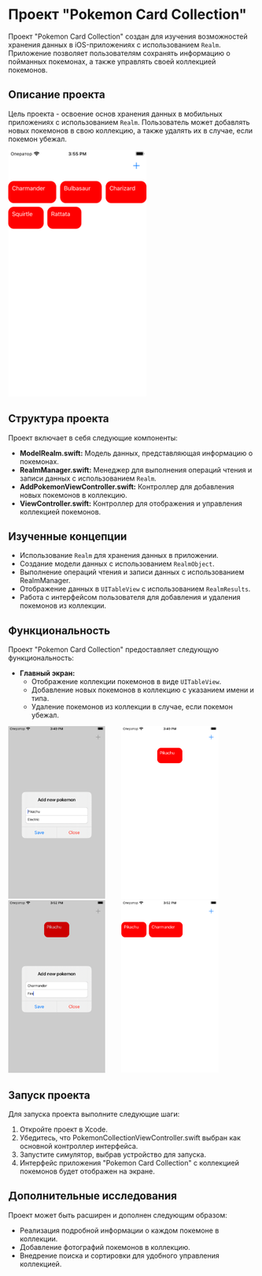 # Проект "Pokemon Card Collection"

Проект "Pokemon Card Collection" создан для изучения возможностей хранения данных в iOS-приложениях с использованием `Realm`. Приложение позволяет пользователям сохранять информацию о пойманных покемонах, а также управлять своей коллекцией покемонов.

## Описание проекта

Цель проекта - освоение основ хранения данных в мобильных приложениях с использованием `Realm`. Пользователь может добавлять новых покемонов в свою коллекцию, а также удалять их в случае, если покемон убежал.

<div>
  <img src="Assets/05.png" alt="01" height="500">
</div>

## Структура проекта

Проект включает в себя следующие компоненты:

- **ModelRealm.swift:** Модель данных, представляющая информацию о покемонах.
- **RealmManager.swift:** Менеджер для выполнения операций чтения и записи данных с использованием `Realm`.
- **AddPokemonViewController.swift:** Контроллер для добавления новых покемонов в коллекцию.
- **ViewController.swift:** Контроллер для отображения и управления коллекцией покемонов.

## Изученные концепции

- Использование `Realm` для хранения данных в приложении.
- Создание модели данных с использованием `RealmObject`.
- Выполнение операций чтения и записи данных с использованием RealmManager.
- Отображение данных в `UITableView` с использованием `RealmResults`.
- Работа с интерфейсом пользователя для добавления и удаления покемонов из коллекции.

## Функциональность

Проект "Pokemon Card Collection" предоставляет следующую функциональность:

- **Главный экран:**
  - Отображение коллекции покемонов в виде `UITableView`.
  - Добавление новых покемонов в коллекцию с указанием имени и типа.
  - Удаление покемонов из коллекции в случае, если покемон убежал.

<div>
  <img src="Assets/01.png" alt="02" height="350" style="margin-right: 30px;">
  <img src="Assets/02.png" alt="03" height="350" style="margin-right: 30px;">
  <img src="Assets/03.png" alt="03" height="350" style="margin-right: 30px;">
  <img src="Assets/04.png" alt="01" height="350">
</div>

## Запуск проекта

Для запуска проекта выполните следующие шаги:

1. Откройте проект в Xcode.
2. Убедитесь, что PokemonCollectionViewController.swift выбран как основной контроллер интерфейса.
3. Запустите симулятор, выбрав устройство для запуска.
4. Интерфейс приложения "Pokemon Card Collection" с коллекцией покемонов будет отображен на экране.

## Дополнительные исследования

Проект может быть расширен и дополнен следующим образом:

- Реализация подробной информации о каждом покемоне в коллекции.
- Добавление фотографий покемонов в коллекцию.
- Внедрение поиска и сортировки для удобного управления коллекцией.
